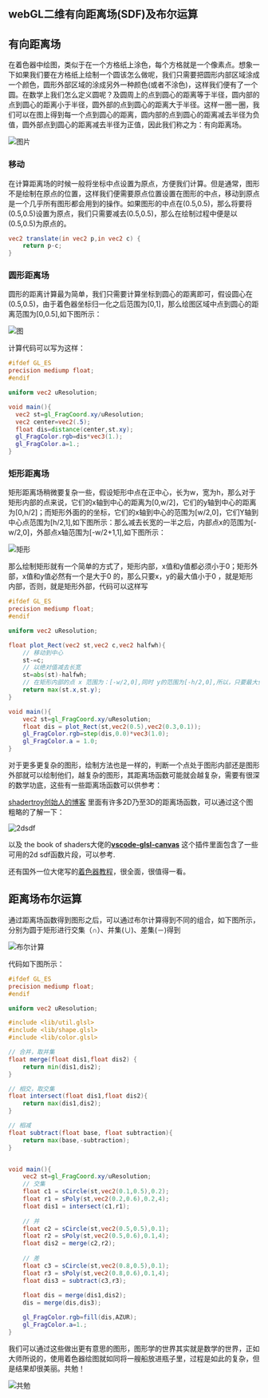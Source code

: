 ##  webGL二维有向距离场(SDF)及布尔运算

## 有向距离场

在着色器中绘图，类似于在一个方格纸上涂色，每个方格就是一个像素点。想象一下如果我们要在方格纸上绘制一个圆该怎么做呢，我们只需要把圆形内部区域涂成一个颜色，圆形外部区域的涂成另外一种颜色(或者不涂色)，这样我们便有了一个圆。在数学上我们怎么定义圆呢？及圆周上的点到圆心的距离等于半径，圆内部的点到圆心的距离小于半径，圆外部的点到圆心的距离大于半径。这样一圈一圈，我们可以在图上得到每一个点到圆心的距离，圆内部的点到圆心的距离减去半径为负值，圆外部点到圆心的距离减去半径为正值，因此我们称之为：有向距离场。

![图片](https://thebookofshaders.com/07/circle.jpg)

### 移动

在计算距离场的时候一般将坐标中点设置为原点，方便我们计算。但是通常，图形不是绘制在原点的位置，这样我们便需要原点位置设置在图形的中点，移动到原点是一个几乎所有图形都会用到的操作。如果图形的中点在(0.5,0.5)，那么将要将(0.5,0.5)设置为原点，我们只需要减去(0.5,0.5)，那么在绘制过程中便是以(0.5,0.5)为原点的。

```glsl
vec2 translate(in vec2 p,in vec2 c) {
	return p-c;
}
```

### 圆形距离场

圆形的距离计算最为简单，我们只需要计算坐标到圆心的距离即可，假设圆心在(0.5,0.5)，由于着色器坐标归一化之后范围为[0,1]，那么绘图区域中点到圆心的距离范围为[0,0.5],如下图所示：

![图](./images/circle.png)

计算代码可以写为这样：

```glsl
#ifdef GL_ES
precision mediump float;
#endif

uniform vec2 uResolution;

void main(){
  vec2 st=gl_FragCoord.xy/uResolution;
  vec2 center=vec2(.5);
  float dis=distance(center,st.xy);
  gl_FragColor.rgb=dis*vec3(1.);
  gl_FragColor.a=1.;
}
```



### 矩形距离场

矩形距离场稍微要复杂一些，假设矩形中点在正中心，长为w，宽为h，那么对于矩形内部的点来说，它们的x轴到中心的距离为[0,w/2]，它们的y轴到中心的距离为[0,h/2]；而矩形外面的的坐标，它们的x轴到中心的范围为[w/2,0]，它们Y轴到中心点范围为[h/2,1],如下图所示：那么减去长宽的一半之后，内部点x的范围为[-w/2,0]，外部点x轴范围为[-w/2+1,1],如下图所示：

![矩形](.\images\rect.png)

那么绘制矩形就有一个简单的方式了，矩形内部，x值和y值都必须小于0；矩形外部，x值和y值必然有一个是大于0 的，那么只要x，y的最大值小于0 ，就是矩形内部，否则，就是矩形外部，代码可以这样写

```glsl
#ifdef GL_ES
precision mediump float;
#endif

uniform vec2 uResolution;

float plot_Rect(vec2 st,vec2 c,vec2 halfwh){
	// 移动到中心
	st-=c;
	// 以绝对值减去长宽
	st=abs(st)-halfwh;
	// 在矩形内部的点 x 范围为：[-w/2,0],同时 y的范围为[-h/2,0],所以，只要最大值小于0就可以表示点在矩形的范围
	return max(st.x,st.y);
}

void main(){
	vec2 st=gl_FragCoord.xy/uResolution;
	float dis = plot_Rect(st,vec2(0.5),vec2(0.3,0.1));
	gl_FragColor.rgb=step(dis,0.0)*vec3(1.0);
	gl_FragColor.a = 1.0;
}
```

对于更多更复杂的图形，绘制方法也是一样的，判断一个点处于图形内部还是图形外部就可以绘制他们，越复杂的图形，其距离场函数可能就会越复杂，需要有很深的数学功底，这些有一些距离场函数可以供参考：

[shadertroy创始人的博客](<http://iquilezles.org/www/articles/distfunctions2d/distfunctions2d.htm>) 里面有许多2D乃至3D的距离场函数，可以通过这个图粗略的了解一下：

![2dsdf](./images/2dsdffunc.png)

以及 the book of shaders大佬的[**vscode-glsl-canvas**](<https://github.com/actarian/vscode-glsl-canvas/blob/master/src/snippets/snippets.md>) 这个插件里面包含了一些可用的2d sdf函数片段，可以参考.

还有国外一位大佬写的[着色器教程](<https://www.ronja-tutorials.com/2018/11/10/2d-sdf-basics.html>)，很全面，很值得一看。

## 距离场布尔运算

通过距离场函数得到图形之后，可以通过布尔计算得到不同的组合，如下图所示，分别为圆于矩形进行交集（∩）、并集(∪)、差集(－)得到

![布尔计算](./images/sdfboolen.jpg)

代码如下图所示：

```glsl
#ifdef GL_ES
precision mediump float;
#endif

uniform vec2 uResolution;

#include <lib/util.glsl>
#include <lib/shape.glsl>
#include <lib/color.glsl>

// 合并，取并集
float merge(float dis1,float dis2) {
	return min(dis1,dis2);
}

// 相交，取交集
float intersect(float dis1,float dis2){
	return max(dis1,dis2);
}

// 相减
float subtract(float base, float subtraction){
	return max(base,-subtraction);
}


void main(){
	vec2 st=gl_FragCoord.xy/uResolution;
	// 交集
	float c1 = sCircle(st,vec2(0.1,0.5),0.2);
	float r1 = sPoly(st,vec2(0.2,0.6),0.2,4);
	float dis1 = intersect(c1,r1);
	
	// 并
	float c2 = sCircle(st,vec2(0.5,0.5),0.1);
	float r2 = sPoly(st,vec2(0.5,0.6),0.1,4);
	float dis2 = merge(c2,r2);
	
	// 差
	float c3 = sCircle(st,vec2(0.8,0.5),0.1);
	float r3 = sPoly(st,vec2(0.8,0.6),0.1,4);
	float dis3 = subtract(c3,r3);
	
	float dis = merge(dis1,dis2);
	dis = merge(dis,dis3);

	gl_FragColor.rgb=fill(dis,AZUR);
	gl_FragColor.a=1.;
}
```

我们可以通过这些做出更有意思的图形，图形学的世界其实就是数学的世界，正如大师所说的，使用着色器绘图就如同将一艘船放进瓶子里，过程是如此的复杂，但是结果却很美丽。共勉！

![共勉](./images/shaderDraw.jpg)
